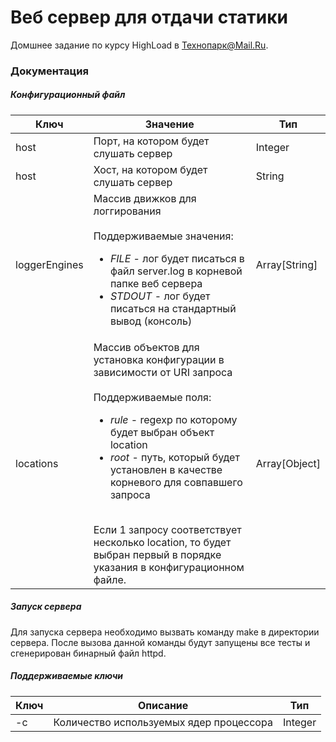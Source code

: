 # Веб сервер для отдачи статики
Домшнее задание по курсу HighLoad в Технопарк@Mail.Ru.
### Документация

##### Конфигурационный файл

| Ключ          | Значение                                                                                                                                                                                                                                                                                                                                                                                             | Тип           |
|---------------|------------------------------------------------------------------------------------------------------------------------------------------------------------------------------------------------------------------------------------------------------------------------------------------------------------------------------------------------------------------------------------------------------|---------------|
| host          | Порт, на котором будет слушать сервер                                                                                                                                                                                                                                                                                                                                                                | Integer       |
| host          | Хост, на котором будет слушать сервер                                                                                                                                                                                                                                                                                                                                                                | String        |
| loggerEngines | Массив движков для логгирования<br><br> Поддерживаемые значения:<br> <ul> <li>*FILE* - лог будет писаться в файл server.log в корневой папке веб сервера</li> <li>*STDOUT* - лог будет писаться на стандартный вывод (консоль)</li></ul>                                                                                                                                                                                     | Array[String] |
| locations     | Массив объектов для установка конфигурации в зависимости от URI запроса<br><br> Поддерживаемые поля:<br><ul><li>*rule* - regexp по которому будет выбран объект location</li><li>*root* - путь, который будет установлен в качестве корневого для совпавшего запроса</li></ul> <br> Если 1 запросу соответствует несколько location, то будет выбран первый в порядке указания в конфигурационном файле. | Array[Object] |

##### Запуск сервера
Для запуска сервера необходимо вызвать команду make в директории сервера. После вызова данной команды будут запущены все тесты и сгенерирован бинарный файл httpd. <br>

##### Поддерживаемые ключи
| Ключ | Описание                                | Тип     |
|------|-----------------------------------------|---------|
| -с   | Количество используемых ядер процессора | Integer |
